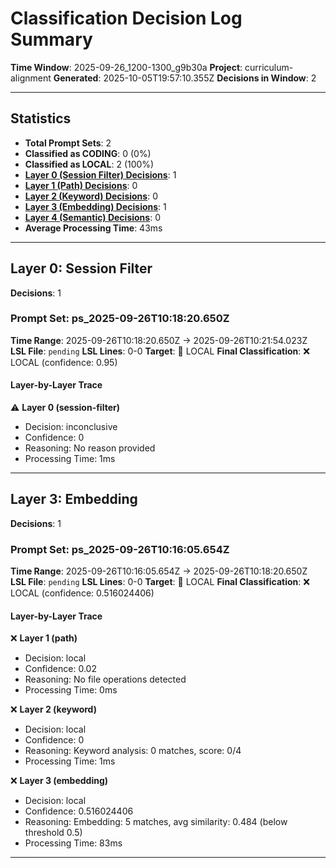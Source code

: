 # Classification Decision Log Summary

**Time Window**: 2025-09-26_1200-1300_g9b30a
**Project**: curriculum-alignment
**Generated**: 2025-10-05T19:57:10.355Z
**Decisions in Window**: 2

---

## Statistics

- **Total Prompt Sets**: 2
- **Classified as CODING**: 0 (0%)
- **Classified as LOCAL**: 2 (100%)
- **[Layer 0 (Session Filter) Decisions](#layer-0-session-filter)**: 1
- **[Layer 1 (Path) Decisions](#layer-1-path)**: 0
- **[Layer 2 (Keyword) Decisions](#layer-2-keyword)**: 0
- **[Layer 3 (Embedding) Decisions](#layer-3-embedding)**: 1
- **[Layer 4 (Semantic) Decisions](#layer-4-semantic)**: 0
- **Average Processing Time**: 43ms

---

## Layer 0: Session Filter

**Decisions**: 1

### Prompt Set: ps_2025-09-26T10:18:20.650Z

**Time Range**: 2025-09-26T10:18:20.650Z → 2025-09-26T10:21:54.023Z
**LSL File**: `pending`
**LSL Lines**: 0-0
**Target**: 📍 LOCAL
**Final Classification**: ❌ LOCAL (confidence: 0.95)

#### Layer-by-Layer Trace

⚠️ **Layer 0 (session-filter)**
- Decision: inconclusive
- Confidence: 0
- Reasoning: No reason provided
- Processing Time: 1ms

---

## Layer 3: Embedding

**Decisions**: 1

### Prompt Set: ps_2025-09-26T10:16:05.654Z

**Time Range**: 2025-09-26T10:16:05.654Z → 2025-09-26T10:18:20.650Z
**LSL File**: `pending`
**LSL Lines**: 0-0
**Target**: 📍 LOCAL
**Final Classification**: ❌ LOCAL (confidence: 0.516024406)

#### Layer-by-Layer Trace

❌ **Layer 1 (path)**
- Decision: local
- Confidence: 0.02
- Reasoning: No file operations detected
- Processing Time: 0ms

❌ **Layer 2 (keyword)**
- Decision: local
- Confidence: 0
- Reasoning: Keyword analysis: 0 matches, score: 0/4
- Processing Time: 1ms

❌ **Layer 3 (embedding)**
- Decision: local
- Confidence: 0.516024406
- Reasoning: Embedding: 5 matches, avg similarity: 0.484 (below threshold 0.5)
- Processing Time: 83ms

---


